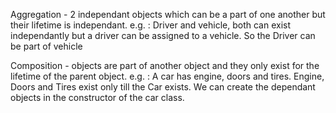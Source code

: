 Aggregation - 2 independant objects which can be a part of one another but their lifetime is independant.
e.g. : Driver and vehicle, both can exist independantly but a driver can be assigned to a vehicle. So the Driver can be part of vehicle

Composition - objects are part of another object and they only exist for the lifetime of the parent object.
e.g. : A car has engine, doors and tires. Engine, Doors and Tires exist only till the Car exists. We can create the dependant objects in the constructor of the car class.
